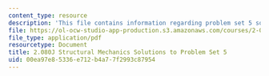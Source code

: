 ```yaml
---
content_type: resource
description: 'This file contains information regarding problem set 5 solution. '
file: https://ol-ocw-studio-app-production.s3.amazonaws.com/courses/2-080j-structural-mechanics-fall-2013/00ea97e85336e712b4a77f2993c87954_MIT2_080JF13_ProbSet_5_Sol.pdf
file_type: application/pdf
resourcetype: Document
title: 2.080J Structural Mechanics Solutions to Problem Set 5
uid: 00ea97e8-5336-e712-b4a7-7f2993c87954
---
```

